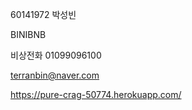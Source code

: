 60141972 박성빈

BINIBNB

비상전화 01099096100









terranbin@naver.com










 https://pure-crag-50774.herokuapp.com/
